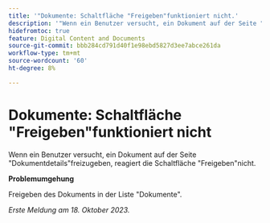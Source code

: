 ```yaml
---
title: '"Dokumente: Schaltfläche "Freigeben"funktioniert nicht.'
description: '"Wenn ein Benutzer versucht, ein Dokument auf der Seite "Dokumentdetails"freizugeben, reagiert die Schaltfläche Freigeben nicht."'
hidefromtoc: true
feature: Digital Content and Documents
source-git-commit: bbb284cd791d40f1e98ebd5827d3ee7abce261da
workflow-type: tm+mt
source-wordcount: '60'
ht-degree: 8%

---
```



# Dokumente: Schaltfläche &quot;Freigeben&quot;funktioniert nicht

Wenn ein Benutzer versucht, ein Dokument auf der Seite &quot;Dokumentdetails&quot;freizugeben, reagiert die Schaltfläche &quot;Freigeben&quot;nicht.

**Problemumgehung**

Freigeben des Dokuments in der Liste &quot;Dokumente&quot;.

_Erste Meldung am 18. Oktober 2023._
